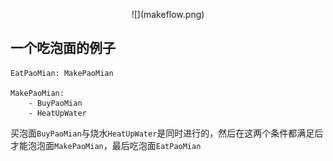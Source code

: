 
<p align="center">
![](makeflow.png)
  </p>


## 一个吃泡面的例子





```text
EatPaoMian: MakePaoMian

MakePaoMian:
    - BuyPaoMian
    - HeatUpWater
```


买泡面`BuyPaoMian`与烧水`HeatUpWater`是同时进行的，然后在这两个条件都满足后才能泡泡面`MakePaoMian`，最后吃泡面`EatPaoMian`

